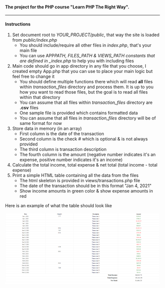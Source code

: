 #### The project for the PHP course "Learn PHP The Right Way".

----

#### Instructions

1. Set document root to _YOUR_PROJECT/public_, that way the site is loaded from _public/index.php_
    - You should include/require all other files in _index.php_, that's your main file
    - You can use APP*PATH, FILES_PATH & VIEWS_PATH constants that are defined in \_index.php* to help you with including files
2. Main code should go in app directory in any file that you choose, I created empty App.php that you can use to place your main logic but feel free to change it
    - You should define multiple functions there which will read **all** files within _transaction_files_ directory and process them. It is up to you how you want to read those files, but the goal is to read all files within that directory
    - You can assume that all files within _transaction_files_ directory are **.csv** files
    - One sample file is provided which contains formatted data
    - You can assume that all files in _transaction_files_ directory will be of same format for now
3. Store data in memory (in an array)
    - First column is the date of the transaction
    - Second column is the check # which is optional & is not always provided
    - The third column is transaction description
    - The fourth column is the amount (negative number indicates it's an expense, positive number indicates it's an income)
4. Calculate the total income, total expense & net total (total income - total expense)
5. Print a simple HTML table containing all the data from the files
    - The html skeleton is provided in views/transactions.php file
    - The date of the transaction should be in this format "Jan 4, 2021"
    - Show income amounts in green color & show expense amounts in red

Here is an example of what the table should look like

![Sample Output](result.png)
